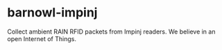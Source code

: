 # barnowl-impinj
Collect ambient RAIN RFID packets from Impinj readers.  We believe in an open Internet of Things.
